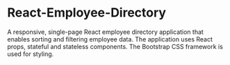 # React-Employee-Directory
A responsive, single-page React employee directory application that enables sorting and filtering employee data. The application uses React props, stateful and stateless components. The Bootstrap CSS framework is used for styling.
